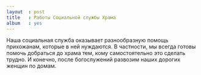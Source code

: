 ```yaml
---
layout  : post
title   : Работы Социальной службы Храма
album   : yes
---
```

Наша социальная служба оказывает разнообразную помощь прихожанам, которые в ней нуждаются. В частности, мы всегда готовы помочь добраться до храма тем, кому самостоятельно это сделать трудно. И конечно, после богослужений развозим наших дорогих женщин по домам.
